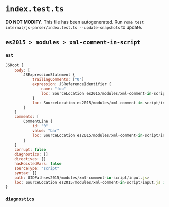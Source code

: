 # `index.test.ts`

**DO NOT MODIFY**. This file has been autogenerated. Run `rome test internal/js-parser/index.test.ts --update-snapshots` to update.

## `es2015 > modules > xml-comment-in-script`

### `ast`

```javascript
JSRoot {
	body: [
		JSExpressionStatement {
			trailingComments: ["0"]
			expression: JSReferenceIdentifier {
				name: "foo"
				loc: SourceLocation es2015/modules/xml-comment-in-script/input.js 1:0-1:3 (foo)
			}
			loc: SourceLocation es2015/modules/xml-comment-in-script/input.js 1:0-1:3
		}
	]
	comments: [
		CommentLine {
			id: "0"
			value: "bar"
			loc: SourceLocation es2015/modules/xml-comment-in-script/input.js 1:4-1:11
		}
	]
	corrupt: false
	diagnostics: []
	directives: []
	hasHoistedVars: false
	sourceType: "script"
	syntax: []
	path: UIDPath<es2015/modules/xml-comment-in-script/input.js>
	loc: SourceLocation es2015/modules/xml-comment-in-script/input.js 1:0-2:0
}
```

### `diagnostics`

```

```
